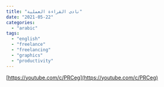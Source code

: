 ```yaml
---
title: "نادى القراءة العملية"
date: "2021-05-22"
categories:
  - "arabic"
tags:
  - "english"
  - "freelance"
  - "freelancing"
  - "graphics"
  - "productivity"
---
```


[https://youtube.com/c/PRCeg](https://youtube.com/c/PRCeg)
